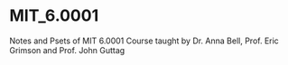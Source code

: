 # MIT_6.0001
Notes and Psets of MIT 6.0001 Course taught by Dr. Anna Bell, Prof. Eric Grimson and Prof. John Guttag 
